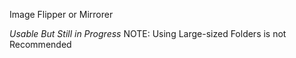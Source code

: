 Image Flipper or Mirrorer

*Usable But Still in Progress*
NOTE: Using Large-sized Folders is not Recommended
